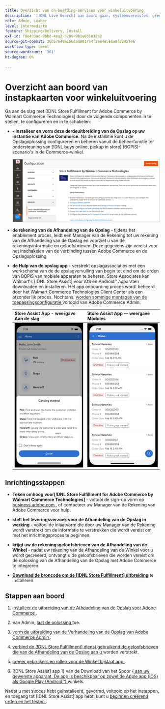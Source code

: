 ```yaml
---
title: Overzicht van on-boarding-services voor winkeluitvoering
description: '[!DNL Live Search] aan boord gaan, systeemvereisten, grenzen en beperkingen.'
role: Admin, Leader
level: Intermediate
feature: Shipping/Delivery, Install
exl-id: f8e403ac-9bbd-4ea2-b209-9b1a8d1e32a2
source-git-commit: 36b57648e156ead801764f3ee4e5e6a0f3245fe6
workflow-type: tm+mt
source-wordcount: '361'
ht-degree: 0%

---
```


# Overzicht aan boord van instapkaarten voor winkeluitvoering

Ga aan de slag met [!DNL Store Fulfillment for Adobe Commerce by Walmart Commerce Technologies] door de volgende componenten in te stellen, te configureren en in te schakelen:

- **- installeer en vorm deze derdeuitbreiding van de Opslag op uw instantie van Adobe Commerce.** Na de installatie kunt u de Opslagoplossing configureren en beheren vanuit de beheerfunctie ter ondersteuning van [!DNL buys online, pickup in store] (BOPIS)-scenario&#39;s in de Commerce-winkel.

  ![[!DNL Store Fulfillment Service] configuratie in de beheerweergave ](assets/store-fulfillment-admin-home.png)

- **de rekening van de Afhandeling van de Opslag** - tijdens het enablement proces, leidt een Manager van de Rekening tot uw rekening van de Afhandeling van de Opslag en voorziet u van de rekeningsinformatie en geloofsbrieven. Deze gegevens zijn vereist voor het inschakelen van de verbinding tussen Adobe Commerce en de Opslagoplossing.

- **de Hulp van de opslag app** - verstrekt opslagassociaties met een werkschema van de de opslagvervulling van begin tot eind om de orden van BOPIS van mobiele apparaten te beheren. Store Associates kan Walmart&#39;s [!DNL Store Assist] voor iOS en Android™ apparaten downloaden en installeren. Het app onboarding proces wordt beheerd door het Walmart Commerce Technologies Client Center als een afzonderlijk proces. Nochtans, [ worden sommige montages van de toepassingsconfiguratie ](user-setup.md) voltooid van Adobe Commerce Admin.

  | Store Assist App - weergave Aan de slag | Store Assist App — weergave Modules |
  |-------------------------------------------------------------------------------------------------------------|-----------------------------------------------------------------------------------------------|
  | ![[!DNL Store Assist App Getting Started] weergave op mobiel apparaat ](assets/store-assist-get-started-small.png) | ![[!DNL Store Assist App Orders view] op mobiel apparaat ](assets/store-assist-orders-small.png) |

## Inrichtingsstappen

- **Teken omhoog voor[!DNL Store Fulfillment for Adobe Commerce by Walmart Commerce Technologies]** - voltooi de sign-up vorm op [ business.adobe.com ](https://business.adobe.com/resources/store-fulfillment.html), of contacteer uw Manager van de Rekening van Adobe Commerce voor hulp.

- **stelt het leveringsverzoek voor de Afhandeling van de Opslag in werking** - voltooi de inlaatvorm die door uw Manager van de Rekening wordt verstrekt om de informatie te verstrekken die wordt vereist om met het inrichtingsproces te beginnen.

- **krijgt uw de rekeningsgeloofsbrieven van de Afhandeling van de Winkel** - nadat uw rekening van de Afhandeling van de Winkel voor u wordt gecreeerd, ontvangt u de geloofsbrieven die worden vereist om de oplossing van de Afhandeling van de Opslag met Adobe Commerce te integreren.

- **[Download de broncode om de  [!DNL Store Fulfillment]  uitbreiding](install.md)** te installeren

## Stappen aan boord

1. [ installeer de uitbreiding van de Afhandeling van de Opslag voor Adobe Commerce ](install.md).

1. Van Admin, [ laat de oplossing ](enable-general.md) toe.

1. [ vorm de uitbreiding van de Verhandeling van de Opslag van Adobe Commerce Admin ](service-config-settings-overview.md).

1. [ verbind de  [!DNL Store Fulfillment]  dienst gebruikend de geloofsbrieven die van de Afhandeling van de Opslag aan u ](connect-set-up-service.md) worden verstrekt.

1. [ creeer gebruikers en rollen voor de Winkel bijstaat app ](user-setup.md).

1.  [!DNL Store Assist]  app 1} van de Download van het Spoor {[ aan uw gewenste apparaat. De app is beschikbaar op zowel de Apple app (iOS) als Google Play (Android™) ](app-setup.md) winkels.

Nadat u met succes hebt geïnstalleerd, gevormd, voltooid op het instappen, en toegang tot [!DNL Store Assist] app hebt, kunt u [ beginnen creërend orden en het testen ](test-and-deploy.md).
